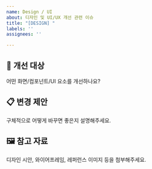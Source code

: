 ```yaml
---
name: Design / UI
about: 디자인 및 UI/UX 개선 관련 이슈
title: "[DESIGN] "
labels: ''
assignees: ''

---
```


## 🎨 개선 대상

어떤 화면/컴포넌트/UI 요소를 개선하나요?

## 📋 변경 제안

구체적으로 어떻게 바꾸면 좋은지 설명해주세요.

## 🖼️ 참고 자료

디자인 시안, 와이어프레임, 레퍼런스 이미지 등을 첨부해주세요.
